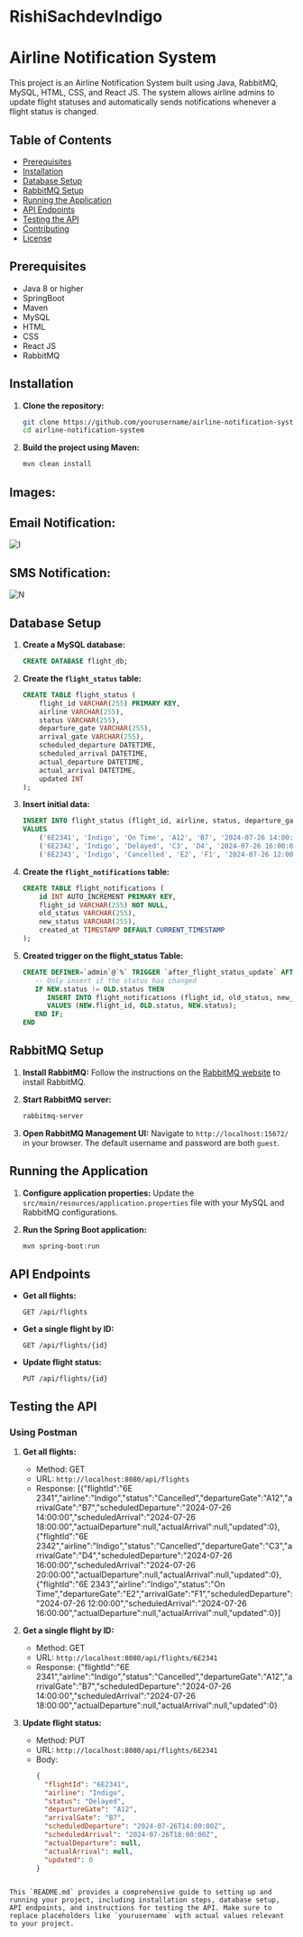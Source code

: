 # RishiSachdevIndigo

# Airline Notification System

This project is an Airline Notification System built using Java, RabbitMQ, MySQL, HTML, CSS, and React JS. The system allows airline admins to update flight statuses and automatically sends notifications whenever a flight status is changed.

## Table of Contents
- [Prerequisites](#prerequisites)
- [Installation](#installation)
- [Database Setup](#database-setup)
- [RabbitMQ Setup](#rabbitmq-setup)
- [Running the Application](#running-the-application)
- [API Endpoints](#api-endpoints)
- [Testing the API](#testing-the-api)
- [Contributing](#contributing)
- [License](#license)

## Prerequisites
- Java 8 or higher
- SpringBoot
- Maven
- MySQL
- HTML
- CSS
- React JS
- RabbitMQ

## Installation

1. **Clone the repository:**
   ```sh
   git clone https://github.com/yourusername/airline-notification-system.git
   cd airline-notification-system
   ```

2. **Build the project using Maven:**
   ```sh
   mvn clean install
   ```
## Images:
## Email Notification: 
![I](https://github.com/user-attachments/assets/5aab59bb-ad11-4224-bba9-f31a433d48fb)


## SMS Notification:
![N](https://github.com/user-attachments/assets/724f2552-896a-4c20-862e-7f27917cb6b6)


## Database Setup

1. **Create a MySQL database:**
   ```sql
   CREATE DATABASE flight_db;
   ```

2. **Create the `flight_status` table:**
   ```sql
   CREATE TABLE flight_status (
       flight_id VARCHAR(255) PRIMARY KEY,
       airline VARCHAR(255),
       status VARCHAR(255),
       departure_gate VARCHAR(255),
       arrival_gate VARCHAR(255),
       scheduled_departure DATETIME,
       scheduled_arrival DATETIME,
       actual_departure DATETIME,
       actual_arrival DATETIME,
       updated INT
   );
   ```

3. **Insert initial data:**
   ```sql
   INSERT INTO flight_status (flight_id, airline, status, departure_gate, arrival_gate, scheduled_departure, scheduled_arrival, actual_departure, actual_arrival, updated)
   VALUES
       ('6E2341', 'Indigo', 'On Time', 'A12', 'B7', '2024-07-26 14:00:00', '2024-07-26 18:00:00', NULL, NULL, 0),
       ('6E2342', 'Indigo', 'Delayed', 'C3', 'D4', '2024-07-26 16:00:00', '2024-07-26 20:00:00', NULL, NULL, 1),
       ('6E2343', 'Indigo', 'Cancelled', 'E2', 'F1', '2024-07-26 12:00:00', '2024-07-26 16:00:00', NULL, NULL, 1);
   ```

4.  **Create the `flight_notifications` table:**
    ```sql
    CREATE TABLE flight_notifications (
        id INT AUTO_INCREMENT PRIMARY KEY,
        flight_id VARCHAR(255) NOT NULL,
        old_status VARCHAR(255),
        new_status VARCHAR(255),
        created_at TIMESTAMP DEFAULT CURRENT_TIMESTAMP
    );
    ```


5. **Created trigger on the flight_status Table:**

   ```sql
   CREATE DEFINER=`admin`@`%` TRIGGER `after_flight_status_update` AFTER UPDATE ON `flight_status` FOR EACH ROW BEGIN
      -- Only insert if the status has changed
      IF NEW.status != OLD.status THEN
         INSERT INTO flight_notifications (flight_id, old_status, new_status)
         VALUES (NEW.flight_id, OLD.status, NEW.status);
      END IF;
   END
   ```

## RabbitMQ Setup

1. **Install RabbitMQ:** Follow the instructions on the [RabbitMQ website](https://www.rabbitmq.com/download.html) to install RabbitMQ.

2. **Start RabbitMQ server:**
   ```sh
   rabbitmq-server
   ```

3. **Open RabbitMQ Management UI:**
   Navigate to `http://localhost:15672/` in your browser. The default username and password are both `guest`.

## Running the Application

1. **Configure application properties:**
   Update the `src/main/resources/application.properties` file with your MySQL and RabbitMQ configurations.

2. **Run the Spring Boot application:**
   ```sh
   mvn spring-boot:run
   ```

## API Endpoints

- **Get all flights:**
  ```
  GET /api/flights
  ```

- **Get a single flight by ID:**
  ```
  GET /api/flights/{id}
  ```

- **Update flight status:**
  ```
  PUT /api/flights/{id}
  ```

## Testing the API

### Using Postman

1. **Get all flights:**
   - Method: GET
   - URL: `http://localhost:8080/api/flights`
   - Response:
      [{"flightId":"6E 2341","airline":"Indigo","status":"Cancelled","departureGate":"A12","arrivalGate":"B7","scheduledDeparture":"2024-07-26 14:00:00","scheduledArrival":"2024-07-26 18:00:00","actualDeparture":null,"actualArrival":null,"updated":0},{"flightId":"6E 2342","airline":"Indigo","status":"Cancelled","departureGate":"C3","arrivalGate":"D4","scheduledDeparture":"2024-07-26 16:00:00","scheduledArrival":"2024-07-26 20:00:00","actualDeparture":null,"actualArrival":null,"updated":0},{"flightId":"6E 2343","airline":"Indigo","status":"On Time","departureGate":"E2","arrivalGate":"F1","scheduledDeparture":"2024-07-26 12:00:00","scheduledArrival":"2024-07-26 16:00:00","actualDeparture":null,"actualArrival":null,"updated":0}]


2. **Get a single flight by ID:**
   - Method: GET
   - URL: `http://localhost:8080/api/flights/6E2341`
   - Response: {"flightId":"6E 2341","airline":"Indigo","status":"Cancelled","departureGate":"A12","arrivalGate":"B7","scheduledDeparture":"2024-07-26 14:00:00","scheduledArrival":"2024-07-26 18:00:00","actualDeparture":null,"actualArrival":null,"updated":0}


3. **Update flight status:**
   - Method: PUT
   - URL: `http://localhost:8080/api/flights/6E2341`
   - Body:
     ```json
     {
       "flightId": "6E2341",
       "airline": "Indigo",
       "status": "Delayed",
       "departureGate": "A12",
       "arrivalGate": "B7",
       "scheduledDeparture": "2024-07-26T14:00:00Z",
       "scheduledArrival": "2024-07-26T18:00:00Z",
       "actualDeparture": null,
       "actualArrival": null,
       "updated": 0
     }
     ```



```

This `README.md` provides a comprehensive guide to setting up and running your project, including installation steps, database setup, API endpoints, and instructions for testing the API. Make sure to replace placeholders like `yourusername` with actual values relevant to your project.




